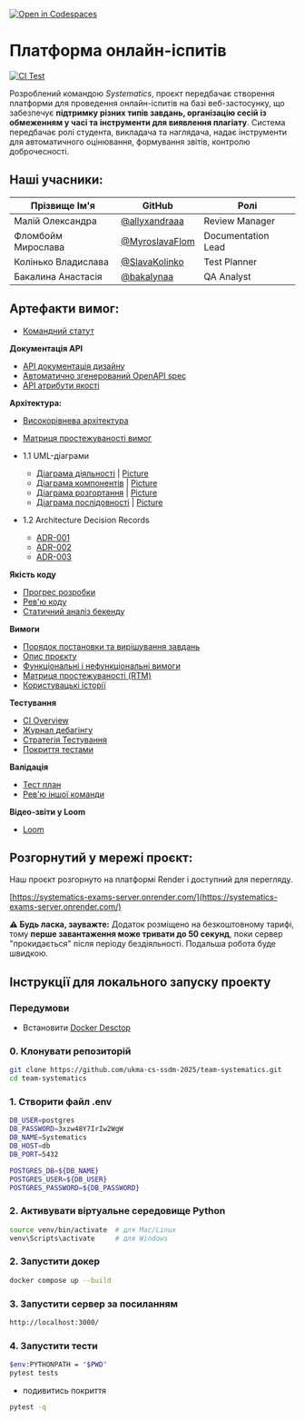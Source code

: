 [![Open in Codespaces](https://classroom.github.com/assets/launch-codespace-2972f46106e565e64193e422d61a12cf1da4916b45550586e14ef0a7c637dd04.svg)](https://classroom.github.com/open-in-codespaces?assignment_repo_id=20518032)

# Платформа онлайн-іспитів
[![CI Test](https://github.com/ukma-cs-ssdm-2025/team-systematics/actions/workflows/ci-test.yml/badge.svg)](https://github.com/ukma-cs-ssdm-2025/team-systematics/actions/workflows/ci-test.yml)

Розроблений командою _Systematics_, проєкт передбачає створення платформи для проведення онлайн-іспитів на базі веб-застосунку, що забезпечує __підтримку різних типів завдань, організацію сесій із обмеженням у часі та інструменти для виявлення плагіату__. Система передбачає ролі студента, викладача та наглядача, надає інструменти для автоматичного оцінювання, формування звітів, контролю доброчесності.

## Наші учасники:
| Прізвище Ім'я           | GitHub                                                 | Ролі
| ----------------------- | ------------------------------------------------------ |---------------------|
| Малій Олександра        | [@allyxandraaa](https://github.com/allyxandraaa)       | Review Manager      |
| Фломбойм Мирослава      | [@MyroslavaFlom](https://github.com/MyroslavaFlom)     | Documentation Lead  |
| Колінько Владислава     | [@SlavaKolinko](https://github.com/SlavaKolinko)       | Test Planner        |
| Бакалина Анастасія      | [@bakalynaa](https://github.com/bakalynaa)             | QA Analyst          |

## Артефакти вимог:
- [Командний статут](/TeamCharter.md)

**Документація API**
- [API документація дизайну](/docs/api/api-design.md)
- [Автоматично згенерований OpenAPI spec](/docs/api/openapi-generated.yaml)
- [API атрибути якості](/docs/api/quality-attributes.md)

**Архітектура:**
- [Високорівнева архітектура](docs/architecture/high-level-design.md)
- [Матриця простежуваності вимог](/docs/architecture/traceability-matrix.md)

- 1.1 UML-діаграми
   - [Діаграма діяльності](/docs/architecture/uml/Activity_diagram.puml)     | [Picture](/docs/architecture/uml/uml-preview/Activity_diagram_preview.md)
   - [Діаграма компонентів](/docs/architecture/uml/Component_diagram.puml)   | [Picture](/docs/architecture/uml/uml-preview/Component_diagram_preview.md)
   - [Діаграма розгортання](/docs/architecture/uml/Deployment_diagram.puml)  | [Picture](/docs/architecture/uml/uml-preview/Deployment_diagram.md)
   - [Діаграма послідовності](/docs/architecture/uml/Sequence_diagram.puml)  | [Picture](/docs/architecture/uml/uml-preview/Sequence_diagram.md)

- 1.2 Architecture Decision Records
   - [ADR-001](/docs/architecture/ADR-001.md)
   - [ADR-002](/docs/architecture/ADR-002.md)
   - [ADR-003](/docs/architecture/ADR-003.md)

 **Якість коду**
 - [Прогрес розробки](/docs/code-quality/progress.md)
 - [Рев'ю коду](/docs/code-quality/review-report.md)
 - [Статичний аналіз бекенду](/docs/code-quality/static-analysis.md)

 **Вимоги**
 - [Порядок постановки та вирішування завдань](/docs/requirements/ISSUE_WORKFLOW.md)
 - [Опис проєкту](/docs/requirements/Project-Description.md)
 - [Функціональні і нефункціональні вимоги](/docs/requirements/requirements.md)
 - [Матриця простежуваності (RTM)](/docs/requirements/rtm.md)
 - [Користувацькі історії](/docs/requirements/user-stories.md)

 **Тестування**
 - [CI Overview](/docs/testing/ci-overview.md)
 - [Журнал дебагінгу](/docs/testing/debugging-log.md)
 - [Стратегія Тестування](/docs/testing/testing-strategy.md)
 - [Покриття тестами](/docs/testing/coverage.txt)

 **Валідація**
 - [Тест план](/docs/validation/test-plan.md)
 - [Рев'ю іншої команди](/docs/validation/review-log.md)


 **Відео-звіти у Loom**
 - [Loom](/Loom)


## Розгорнутий у мережі проєкт:

Наш проєкт розгорнуто на платформі Render і доступний для перегляду.

[https://systematics-exams-server.onrender.com/](https://systematics-exams-server.onrender.com/)

**⚠️ Будь ласка, зауважте:** Додаток розміщено на безкоштовному тарифі, тому **перше завантаження може тривати до 50 секунд**, поки сервер "прокидається" після періоду бездіяльності. Подальша робота буде швидкою.


## Інструкції для локального запуску проекту
### Передумови
- Встановити [Docker Desctop](https://www.docker.com/products/docker-desktop/)

### 0. Клонувати репозиторій
```bash
git clone https://github.com/ukma-cs-ssdm-2025/team-systematics.git
cd team-systematics
```
### 1. Створити файл .env
```bash
DB_USER=postgres
DB_PASSWORD=3xzw48Y7IrIw2WgW
DB_NAME=Systematics
DB_HOST=db
DB_PORT=5432

POSTGRES_DB=${DB_NAME}
POSTGRES_USER=${DB_USER}
POSTGRES_PASSWORD=${DB_PASSWORD}
```

### 2. Активувати  віртуальне середовище Python
```bash
source venv/bin/activate  # для Mac/Linux
venv\Scripts\activate     # для Windows
```

### 2. Запустити докер 
```bash
docker compose up --build
```

### 3. Запустити сервер за посиланням
```bash
http://localhost:3000/
```

### 4. Запустити тести
``` bash
$env:PYTHONPATH = "$PWD"
pytest tests
```
- подивитись покриття
``` bash
pytest -q
```
